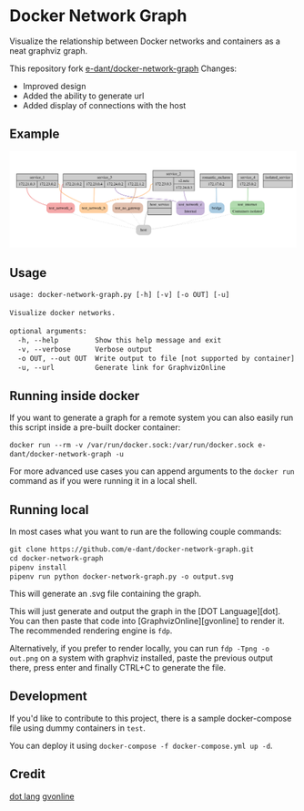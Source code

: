 # Docker Network Graph

Visualize the relationship between Docker networks and containers
as a neat graphviz graph.

This repository fork [e-dant/docker-network-graph](https://github.com/e-dant/docker-network-graph)
Changes:
- Improved design
- Added the ability to generate url
- Added display of connections with the host

## Example
![example graph](./example.png)

## Usage
    usage: docker-network-graph.py [-h] [-v] [-o OUT] [-u]

    Visualize docker networks.
    
    optional arguments:
      -h, --help         Show this help message and exit
      -v, --verbose      Verbose output
      -o OUT, --out OUT  Write output to file [not supported by container]
      -u, --url          Generate link for GraphvizOnline

## Running inside docker
If you want to generate a graph for a remote system you can also easily
run this script inside a pre-built docker container:
    
    docker run --rm -v /var/run/docker.sock:/var/run/docker.sock e-dant/docker-network-graph -u

For more advanced use cases you can append arguments to the `docker run`
command as if you were running it in a local shell.

## Running local
In most cases what you want to run are the following couple commands:

    git clone https://github.com/e-dant/docker-network-graph.git
    cd docker-network-graph
    pipenv install
    pipenv run python docker-network-graph.py -o output.svg

This will generate an .svg file containing the graph.

This will just generate and output the graph in the [DOT Language][dot].
You can then paste that code into [GraphvizOnline][gvonline]
to render it. The recommended rendering engine is `fdp`.

Alternatively, if you prefer to render locally, you can run
`fdp -Tpng -o out.png` on a system with graphviz installed,
paste the previous output there, press enter and finally CTRL+C to
generate the file.

## Development
If you'd like to contribute to this project, there is a sample docker-compose file
using dummy containers in `test`.

You can deploy it using `docker-compose -f docker-compose.yml up -d`.

## Credit
[dot lang](https://www.graphviz.org/doc/info/lang.html)
[gvonline](https://dreampuf.github.io/GraphvizOnline/)
